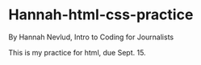 # Hannah-html-css-practice

By Hannah Nevlud, Intro to Coding for Journalists

This is my practice for html, due Sept. 15. 